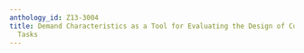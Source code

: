 ```yaml
---
anthology_id: Z13-3004
title: Demand Characteristics as a Tool for Evaluating the Design of Collaborative
  Tasks
---
```

